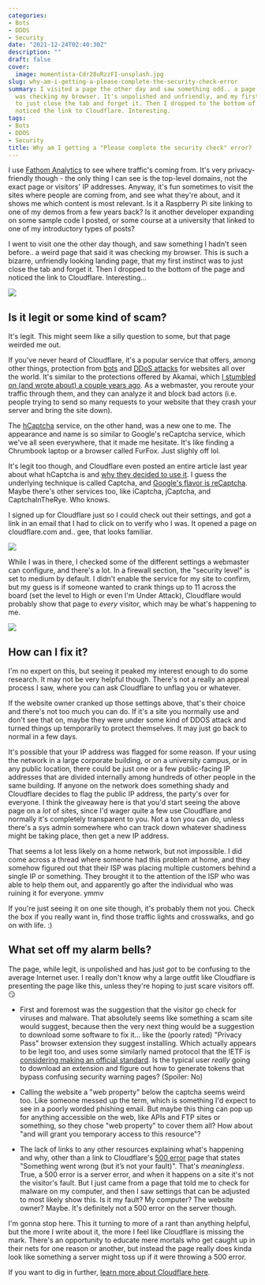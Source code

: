 ```yaml
---
categories:
- Bots
- DDOS
- Security
date: "2021-12-24T02:40:30Z"
description: ""
draft: false
cover:
  image: momentista-Cdr28uRzzFI-unsplash.jpg
slug: why-am-i-getting-a-please-complete-the-security-check-error
summary: I visited a page the other day and saw something odd.. a page that said it
  was checking my browser. It's unpolished and unfriendly, and my first instinct was
  to just close the tab and forget it. Then I dropped to the bottom of the page and
  noticed the link to Cloudflare. Interesting.
tags:
- Bots
- DDOS
- Security
title: Why am I getting a "Please complete the security check" error?
---
```

I use [Fathom Analytics](https://usefathom.com/) to see where traffic's coming from. It's very privacy-friendly though - the only thing I can see is the top-level domains, not the exact page or visitors' IP addresses. Anyway, it's fun sometimes to visit the sites where people are coming from, and see what they're about, and it shows me which content is most relevant. Is it a Raspberry Pi site linking to one of my demos from a few years back? Is it another developer expanding on some sample code I posted, or some course at a university that linked to one of my introductory types of posts?

I went to visit one the other day though, and saw something I hadn't seen before.. a weird page that said it was checking my browser. This is such a bizarre, unfriendly looking landing page, that my first instinct was to just close the tab and forget it. Then I dropped to the bottom of the page and noticed the link to Cloudflare. Interesting...

![](https://grantwinney.com/content/images/2021/12/image-7.png)

## Is it legit or some kind of scam?

It's legit. This might seem like a silly question to some, but that page weirded me out.

If you've never heard of Cloudflare, it's a popular service that offers, among other things, protection from [bots](https://www.cloudflare.com/products/bot-management/) and [DDoS attacks](https://www.cloudflare.com/ddos/) for websites all over the world. It's similar to the protections offered by Akamai, which [I stumbled on (and wrote about) a couple years ago](https://grantwinney.com/websites-requesting-access-to-motion-sensors/). As a webmaster, you reroute your traffic through them, and they can analyze it and block bad actors (i.e. people trying to send so many requests to your website that they crash your server and bring the site down).

The [hCaptcha](https://www.hcaptcha.com/) service, on the other hand, was a new one to me. The appearance and name is so similar to Google's reCaptcha service, which we've all seen everywhere, that it made me hesitate. It's like finding a Chrumbook laptop or a browser called FurFox. Just slighly off lol.

It's legit too though, and Cloudflare even posted an entire article last year about what hCaptcha is and [why they decided to use it](https://blog.cloudflare.com/moving-from-recaptcha-to-hcaptcha/). I guess the underlying technique is called Captcha, and [Google's flavor is reCaptcha](https://support.google.com/recaptcha/answer/6080904?hl=en). Maybe there's other services too, like iCaptcha, jCaptcha, and CaptchaInTheRye. Who knows.

I signed up for Cloudflare just so I could check out their settings, and got a link in an email that I had to click on to verify who I was. It opened a page on cloudflare.com and.. gee, that looks familiar.

![](https://grantwinney.com/content/images/2021/12/image-10.png)

While I was in there, I checked some of the different settings a webmaster can configure, and there's a lot. In a firewall section, the "security level" is set to medium by default. I didn't enable the service for my site to confirm, but my guess is if someone wanted to crank things up to 11 across the board (set the level to High or even I'm Under Attack), Cloudflare would probably show that page to _every_ visitor, which may be what's happening to me.

![](https://grantwinney.com/content/images/2021/12/image-11.png)

## How can I fix it?

I'm no expert on this, but seeing it peaked my interest enough to do some research. It may not be very helpful though. There's not a really an appeal process I saw, where you can ask Cloudflare to unflag you or whatever.

If the website owner cranked up those settings above, that's their choice and there's not too much you can do. If it's a site you normally use and don't see that on, maybe they were under some kind of DDOS attack and turned things up temporarily to protect themselves. It may just go back to normal in a few days.

It's possible that your IP address was flagged for some reason. If your using the network in a large corporate building, or on a university campus, or in any public location, there could be just one or a few public-facing IP addresses that are divided internally among hundreds of other people in the same building. If anyone on the network does something shady and Cloudflare decides to flag the public IP address, the party's over for everyone. I think the giveaway here is that you'd start seeing the above page on a _lot_ of sites, since I'd wager quite a few use Cloudflare and normally it's completely transparent to you. Not a ton you can do, unless there's a sys admin somewhere who can track down whatever shadiness might be taking place, then get a new IP address.

That seems a lot less likely on a home network, but not impossible. I did come across a thread where someone had this problem at home, and they somehow figured out that their ISP was placing multiple customers behind a single IP or something. They brought it to the attention of the ISP who was able to help them out, and apparently go after the individual who was ruining it for everyone. ymmv

If you're just seeing it on one site though, it's probably them not you. Check the box if you really want in, find those traffic lights and crosswalks, and go on with life. :)

## What set off my alarm bells?

The page, while legit, is unpolished and has just _got_ to be confusing to the average Internet user. I really don't know why a large outfit like Cloudflare is presenting the page like this, unless they're hoping to just scare visitors off. 😏

- First and foremost was the suggestion that the visitor go check for viruses and malware. That absolutely seems like something a scam site would suggest, because then the very next thing would be a suggestion to download some software to fix it... like the (poorly rated) "Privacy Pass" browser extension they suggest installing. Which actually appears to be legit too, and uses some similarly named protocol that the IETF is [considering making an official standard](https://datatracker.ietf.org/wg/privacypass/about/). Is the typical user _really_ going to download an extension and figure out how to generate tokens that bypass confusing security warning pages? (Spoiler: No)
  
- Calling the website a "web property" below the captcha seems weird too. Like someone messed up the term, which is something I'd expect to see in a poorly worded phishing email. But maybe this thing can pop up for anything accessible on the web, like APIs and FTP sites or something, so they chose "web property" to cover them all? How about "and will grant you temporary access to this resource"?
  
- The lack of links to any other resources explaining what's happening and why, other than a link to Cloudflare's [500 error](https://www.cloudflare.com/5xx-error-landing/) page that states "Something went wrong (but it’s not your fault)". That's _meaningless_. True, a 500 error is a server error, and when it happens on a site it's not the visitor's fault. But I just came from a page that told me to check for malware on my computer, and then I saw settings that can be adjusted to most likely show this. Is it my fault? My computer? The website owner? Maybe. It's definitely not a 500 error on the server though.

I'm gonna stop here. This it turning to more of a rant than anything helpful, but the more I write about it, the more I feel like Cloudflare is missing the mark. There's an opportunity to educate mere mortals who get caught up in their nets for one reason or another, but instead the page really does kinda look like something a server might toss up if it were throwing a 500 error.

If you want to dig in further, [learn more about Cloudflare here](https://support.cloudflare.com/hc/en-us/categories/200275218).